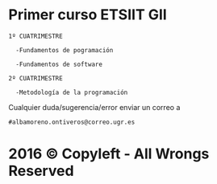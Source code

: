 # Primer curso ETSIIT GII

    1º CUATRIMESTRE
    
      -Fundamentos de pogramación
      
      -Fundamentos de software 
    
    2º CUATRIMESTRE
    
      -Metodología de la programación


 Cualquier duda/sugerencia/error enviar un correo a 
  
    #albamoreno.ontiveros@correo.ugr.es

#   2016 © Copyleft - All Wrongs Reserved
